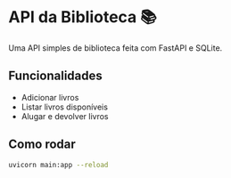 # API da Biblioteca 📚

Uma API simples de biblioteca feita com FastAPI e SQLite.

## Funcionalidades
- Adicionar livros
- Listar livros disponíveis
- Alugar e devolver livros

## Como rodar

```bash
uvicorn main:app --reload
